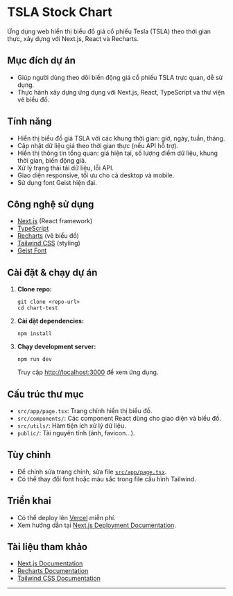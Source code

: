 # TSLA Stock Chart

Ứng dụng web hiển thị biểu đồ giá cổ phiếu Tesla (TSLA) theo thời gian thực, xây dựng với Next.js, React và Recharts.

## Mục đích dự án

- Giúp người dùng theo dõi biến động giá cổ phiếu TSLA trực quan, dễ sử dụng.
- Thực hành xây dựng ứng dụng với Next.js, React, TypeScript và thư viện vẽ biểu đồ.

## Tính năng

- Hiển thị biểu đồ giá TSLA với các khung thời gian: giờ, ngày, tuần, tháng.
- Cập nhật dữ liệu giá theo thời gian thực (nếu API hỗ trợ).
- Hiển thị thông tin tổng quan: giá hiện tại, số lượng điểm dữ liệu, khung thời gian, biến động giá.
- Xử lý trạng thái tải dữ liệu, lỗi API.
- Giao diện responsive, tối ưu cho cả desktop và mobile.
- Sử dụng font Geist hiện đại.

## Công nghệ sử dụng

- [Next.js](https://nextjs.org/) (React framework)
- [TypeScript](https://www.typescriptlang.org/)
- [Recharts](https://recharts.org/) (vẽ biểu đồ)
- [Tailwind CSS](https://tailwindcss.com/) (styling)
- [Geist Font](https://vercel.com/font/geist)

## Cài đặt & chạy dự án

1. **Clone repo:**
   ```
   git clone <repo-url>
   cd chart-test
   ```

2. **Cài đặt dependencies:**
   ```
   npm install
   ```

3. **Chạy development server:**
   ```
   npm run dev
   ```
   Truy cập [http://localhost:3000](http://localhost:3000) để xem ứng dụng.

## Cấu trúc thư mục

- `src/app/page.tsx`: Trang chính hiển thị biểu đồ.
- `src/components/`: Các component React dùng cho giao diện và biểu đồ.
- `src/utils/`: Hàm tiện ích xử lý dữ liệu.
- `public/`: Tài nguyên tĩnh (ảnh, favicon...).

## Tùy chỉnh

- Để chỉnh sửa trang chính, sửa file [`src/app/page.tsx`](src/app/page.tsx).
- Có thể thay đổi font hoặc màu sắc trong file cấu hình Tailwind.

## Triển khai

- Có thể deploy lên [Vercel](https://vercel.com/) miễn phí.
- Xem hướng dẫn tại [Next.js Deployment Documentation](https://nextjs.org/docs/deployment).

## Tài liệu tham khảo

- [Next.js Documentation](https://nextjs.org/docs)
- [Recharts Documentation](https://recharts.org/en-US/examples)
- [Tailwind CSS Documentation](https://tailwindcss.com/docs)

---